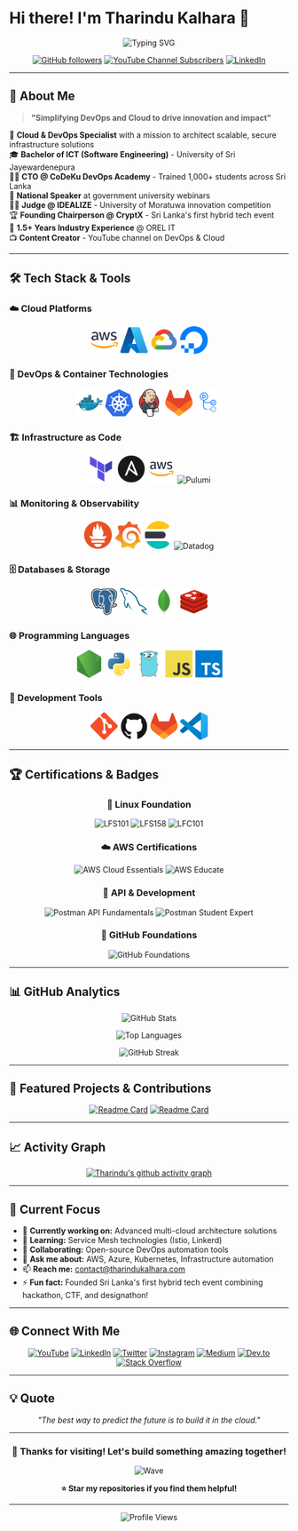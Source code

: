 # Hi there! I'm Tharindu Kalhara 👋

<div align="center">
  
![Typing SVG](https://readme-typing-svg.demolab.com?font=Fira+Code&size=30&duration=3000&pause=1000&color=00D9FF&center=true&vCenter=true&width=1000&lines=Cloud+%26+DevOps+Specialist;CTO+%40+CoDeKu+DevOps+Academy;Passionate+Infrastructure+Architect;Building+Scalable+Cloud+Solutions)

</div>

<div align="center">
  
[![GitHub followers](https://img.shields.io/github/followers/tharindukalhara?style=for-the-badge&logo=github&logoColor=white&color=0969da)](https://github.com/tharindukalhara)
[![YouTube Channel Subscribers](https://img.shields.io/youtube/channel/subscribers/YOUR_CHANNEL_ID?style=for-the-badge&logo=youtube&logoColor=white&color=FF0000)](https://youtube.com/@tharindukalhara)
[![LinkedIn](https://img.shields.io/badge/LinkedIn-0077B5?style=for-the-badge&logo=linkedin&logoColor=white)](https://linkedin.com/in/tharindukalhara)

</div>

---

## 🚀 About Me

> **"Simplifying DevOps and Cloud to drive innovation and impact"**

🌟 **Cloud & DevOps Specialist** with a mission to architect scalable, secure infrastructure solutions  
🎓 **Bachelor of ICT (Software Engineering)** - University of Sri Jayewardenepura  
👨‍💼 **CTO @ CoDeKu DevOps Academy** - Trained 1,000+ students across Sri Lanka  
🎤 **National Speaker** at government university webinars  
👨‍⚖️ **Judge @ IDEALIZE** - University of Moratuwa innovation competition  
🏆 **Founding Chairperson @ CryptX** - Sri Lanka's first hybrid tech event  
💼 **1.5+ Years Industry Experience** @ OREL IT  
📺 **Content Creator** - YouTube channel on DevOps & Cloud  

---

## 🛠️ Tech Stack & Tools

### ☁️ Cloud Platforms
<div align="center">
  
<img src="https://raw.githubusercontent.com/devicons/devicon/master/icons/amazonwebservices/amazonwebservices-original-wordmark.svg" alt="AWS" width="50" height="50"/>
<img src="https://raw.githubusercontent.com/devicons/devicon/master/icons/azure/azure-original.svg" alt="Azure" width="50" height="50"/>
<img src="https://raw.githubusercontent.com/devicons/devicon/master/icons/googlecloud/googlecloud-original.svg" alt="Google Cloud" width="50" height="50"/>
<img src="https://raw.githubusercontent.com/devicons/devicon/master/icons/digitalocean/digitalocean-original.svg" alt="DigitalOcean" width="50" height="50"/>

</div>

### 🐳 DevOps & Container Technologies
<div align="center">
  
<img src="https://raw.githubusercontent.com/devicons/devicon/master/icons/docker/docker-original.svg" alt="Docker" width="50" height="50"/>
<img src="https://raw.githubusercontent.com/devicons/devicon/master/icons/kubernetes/kubernetes-plain.svg" alt="Kubernetes" width="50" height="50"/>
<img src="https://raw.githubusercontent.com/devicons/devicon/master/icons/jenkins/jenkins-original.svg" alt="Jenkins" width="50" height="50"/>
<img src="https://raw.githubusercontent.com/devicons/devicon/master/icons/gitlab/gitlab-original.svg" alt="GitLab" width="50" height="50"/>
<img src="https://raw.githubusercontent.com/github/explore/2c7e603b797535e5ad8b4beb575ab3b7354666e1/topics/actions/actions.png" alt="GitHub Actions" width="50" height="50"/>

</div>

### 🏗️ Infrastructure as Code
<div align="center">
  
<img src="https://raw.githubusercontent.com/devicons/devicon/master/icons/terraform/terraform-original.svg" alt="Terraform" width="50" height="50"/>
<img src="https://raw.githubusercontent.com/devicons/devicon/master/icons/ansible/ansible-original.svg" alt="Ansible" width="50" height="50"/>
<img src="https://raw.githubusercontent.com/github/explore/fbceb94436312b6dacde68d122a5b9c7d11f9524/topics/aws/aws.png" alt="CloudFormation" width="50" height="50"/>
<img src="https://www.pulumi.com/logos/brand/logo-on-white-box.svg" alt="Pulumi" width="50" height="50"/>

</div>

### 📊 Monitoring & Observability
<div align="center">
  
<img src="https://raw.githubusercontent.com/devicons/devicon/master/icons/prometheus/prometheus-original.svg" alt="Prometheus" width="50" height="50"/>
<img src="https://raw.githubusercontent.com/devicons/devicon/master/icons/grafana/grafana-original.svg" alt="Grafana" width="50" height="50"/>
<img src="https://raw.githubusercontent.com/devicons/devicon/master/icons/elasticsearch/elasticsearch-original.svg" alt="ELK Stack" width="50" height="50"/>
<img src="https://imgix.datadoghq.com/img/about/presskit/logo-v/dd_vertical_purple.png" alt="Datadog" width="50" height="50"/>

</div>

### 🗄️ Databases & Storage
<div align="center">
  
<img src="https://raw.githubusercontent.com/devicons/devicon/master/icons/postgresql/postgresql-original.svg" alt="PostgreSQL" width="50" height="50"/>
<img src="https://raw.githubusercontent.com/devicons/devicon/master/icons/mysql/mysql-original.svg" alt="MySQL" width="50" height="50"/>
<img src="https://raw.githubusercontent.com/devicons/devicon/master/icons/mongodb/mongodb-original.svg" alt="MongoDB" width="50" height="50"/>
<img src="https://raw.githubusercontent.com/devicons/devicon/master/icons/redis/redis-original.svg" alt="Redis" width="50" height="50"/>

</div>

### 🌐 Programming Languages
<div align="center">
  
<img src="https://raw.githubusercontent.com/devicons/devicon/master/icons/nodejs/nodejs-original.svg" alt="Node.js" width="50" height="50"/>
<img src="https://raw.githubusercontent.com/devicons/devicon/master/icons/python/python-original.svg" alt="Python" width="50" height="50"/>
<img src="https://raw.githubusercontent.com/devicons/devicon/master/icons/go/go-original.svg" alt="Go" width="50" height="50"/>
<img src="https://raw.githubusercontent.com/devicons/devicon/master/icons/javascript/javascript-original.svg" alt="JavaScript" width="50" height="50"/>
<img src="https://raw.githubusercontent.com/devicons/devicon/master/icons/typescript/typescript-original.svg" alt="TypeScript" width="50" height="50"/>

</div>

### 🔧 Development Tools
<div align="center">
  
<img src="https://raw.githubusercontent.com/devicons/devicon/master/icons/git/git-original.svg" alt="Git" width="50" height="50"/>
<img src="https://raw.githubusercontent.com/devicons/devicon/master/icons/github/github-original.svg" alt="GitHub" width="50" height="50"/>
<img src="https://raw.githubusercontent.com/devicons/devicon/master/icons/gitlab/gitlab-original.svg" alt="GitLab" width="50" height="50"/>
<img src="https://raw.githubusercontent.com/devicons/devicon/master/icons/vscode/vscode-original.svg" alt="VS Code" width="50" height="50"/>

</div>

---

## 🏆 Certifications & Badges

<div align="center">

### 🐧 Linux Foundation
<img src="https://images.credly.com/size/340x340/images/b4e9d493-d4d1-4b3b-8341-781e00a72ea1/LFS101x_Certificate_Badge.png" alt="LFS101" width="120" height="120"/>
<img src="https://images.credly.com/size/340x340/images/cc8adc83-1dc6-4d57-8e20-22171247e052/blob" alt="LFS158" width="120" height="120"/>
<img src="https://images.credly.com/size/340x340/images/f28f1d88-428a-47f6-95b5-7da1dd6c1000/LFCS-Logo-Hi-Res.png" alt="LFC101" width="120" height="120"/>

### ☁️ AWS Certifications
<img src="https://images.credly.com/size/340x340/images/2c4a65bc-8d5c-4b14-8f24-bde6f7a85c5d/AWS_Cloud_Essentials.png" alt="AWS Cloud Essentials" width="120" height="120"/>
<img src="https://images.credly.com/size/340x340/images/8d67bbf4-128b-4141-b5f1-1bc61bbfbaa6/image.png" alt="AWS Educate" width="120" height="120"/>

### 🚀 API & Development  
<img src="https://images.credly.com/size/340x340/images/6ac7dd52-2d95-476d-936e-800f584dc934/image.png" alt="Postman API Fundamentals" width="120" height="120"/>
<img src="https://images.credly.com/size/340x340/images/a9bcf8a3-35de-4c6e-aca1-a35762ae4dae/image.png" alt="Postman Student Expert" width="120" height="120"/>

### 🎯 GitHub Foundations
<img src="https://images.credly.com/size/340x340/images/024d0122-724d-4c5a-bd83-cfe3c4b7a073/image.png" alt="GitHub Foundations" width="120" height="120"/>

</div>

---

## 📊 GitHub Analytics

<div align="center">
  
![GitHub Stats](https://github-readme-stats.vercel.app/api?username=tharindukalhara&show_icons=true&theme=tokyonight&hide_border=true&bg_color=0D1117&title_color=00D9FF&icon_color=00D9FF&text_color=FFFFFF)

![Top Languages](https://github-readme-stats.vercel.app/api/top-langs/?username=tharindukalhara&layout=compact&theme=tokyonight&hide_border=true&bg_color=0D1117&title_color=00D9FF&text_color=FFFFFF)

</div>

<div align="center">
  
![GitHub Streak](https://github-readme-streak-stats.herokuapp.com/?user=tharindukalhara&theme=tokyonight&hide_border=true&background=0D1117&stroke=00D9FF&ring=00D9FF&fire=FF6B6B&currStreakNum=FFFFFF&sideNums=FFFFFF&currStreakLabel=00D9FF&sideLabels=00D9FF&dates=FFFFFF)

</div>

---

## 🌟 Featured Projects & Contributions

<div align="center">
  
[![Readme Card](https://github-readme-stats.vercel.app/api/pin/?username=tharindukalhara&repo=aws-devops-toolkit&theme=tokyonight&hide_border=true&bg_color=0D1117&title_color=00D9FF&text_color=FFFFFF)](https://github.com/tharindukalhara/aws-devops-toolkit)
[![Readme Card](https://github-readme-stats.vercel.app/api/pin/?username=tharindukalhara&repo=kubernetes-automation&theme=tokyonight&hide_border=true&bg_color=0D1117&title_color=00D9FF&text_color=FFFFFF)](https://github.com/tharindukalhara/kubernetes-automation)

</div>

---

## 📈 Activity Graph

<div align="center">
  
[![Tharindu's github activity graph](https://github-readme-activity-graph.vercel.app/graph?username=tharindukalhara&theme=tokyo-night&hide_border=true&bg_color=0D1117&color=00D9FF&line=00D9FF&point=FFFFFF)](https://github.com/tharindukalhara)

</div>

---

## 🎯 Current Focus

- 🔭 **Currently working on:** Advanced multi-cloud architecture solutions
- 🌱 **Learning:** Service Mesh technologies (Istio, Linkerd)
- 👥 **Collaborating:** Open-source DevOps automation tools
- 💬 **Ask me about:** AWS, Azure, Kubernetes, Infrastructure automation
- 📫 **Reach me:** [contact@tharindukalhara.com](mailto:contact@tharindukalhara.com)
- ⚡ **Fun fact:** Founded Sri Lanka's first hybrid tech event combining hackathon, CTF, and designathon!

---

## 🌐 Connect With Me

<div align="center">

[![YouTube](https://img.shields.io/badge/YouTube-FF0000?style=for-the-badge&logo=youtube&logoColor=white)](https://youtube.com/@tharindukalhara)
[![LinkedIn](https://img.shields.io/badge/LinkedIn-0077B5?style=for-the-badge&logo=linkedin&logoColor=white)](https://linkedin.com/in/tharindukalhara)
[![Twitter](https://img.shields.io/badge/Twitter-1DA1F2?style=for-the-badge&logo=twitter&logoColor=white)](https://twitter.com/tharindukalhara)
[![Instagram](https://img.shields.io/badge/Instagram-E4405F?style=for-the-badge&logo=instagram&logoColor=white)](https://instagram.com/tharindukalhara)
[![Medium](https://img.shields.io/badge/Medium-12100E?style=for-the-badge&logo=medium&logoColor=white)](https://medium.com/@tharindukalhara)
[![Dev.to](https://img.shields.io/badge/Dev.to-0A0A0A?style=for-the-badge&logo=devdotto&logoColor=white)](https://dev.to/tharindukalhara)
[![Stack Overflow](https://img.shields.io/badge/Stack_Overflow-FE7A16?style=for-the-badge&logo=stack-overflow&logoColor=white)](https://stackoverflow.com/users/5130841/tharindu-kalhara)

</div>

---

## 💡 Quote

<div align="center">
  
*"The best way to predict the future is to build it in the cloud."*

</div>

---

<div align="center">
  
### 🚀 Thanks for visiting! Let's build something amazing together!

![Wave](https://raw.githubusercontent.com/mayhemantt/mayhemantt/Update/svg/Bottom.svg)

**⭐ Star my repositories if you find them helpful!**

</div>

---

<div align="center">
  
![Profile Views](https://komarev.com/ghpvc/?username=tharindukalhara&style=for-the-badge&color=00D9FF)

</div>
